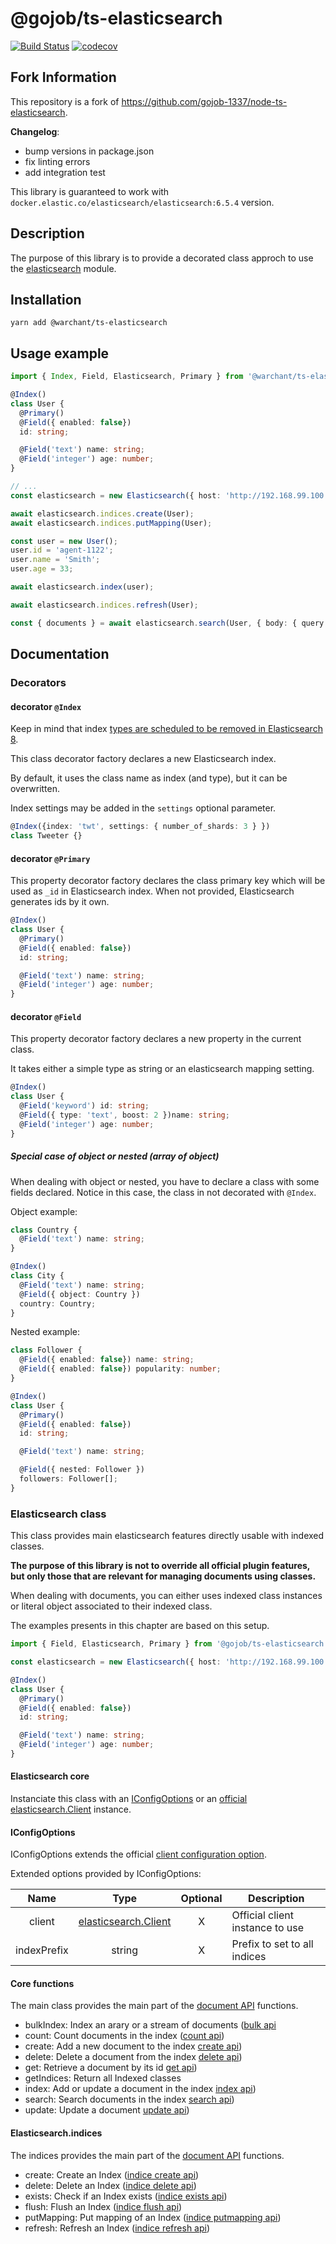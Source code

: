# @gojob/ts-elasticsearch

[![Build Status](https://travis-ci.org/Warchant/node-ts-elasticsearch.svg?branch=master)](https://travis-ci.org/Warchant/node-ts-elasticsearch)
[![codecov](https://codecov.io/gh/Warchant/node-ts-elasticsearch/branch/master/graph/badge.svg)](https://codecov.io/gh/Warchant/node-ts-elasticsearch)

## Fork Information

This repository is a fork of https://github.com/gojob-1337/node-ts-elasticsearch. 

**Changelog**:
- bump versions in package.json
- fix linting errors
- add integration test

This library is guaranteed to work with `docker.elastic.co/elasticsearch/elasticsearch:6.5.4` version.



## Description

The purpose of this library is to provide a decorated class approch to use the [elasticsearch](https://www.npmjs.com/package/elasticsearch) module.

## Installation

```
yarn add @warchant/ts-elasticsearch
```

## Usage example

```typescript
import { Index, Field, Elasticsearch, Primary } from '@warchant/ts-elasticsearch';

@Index()
class User {
  @Primary()
  @Field({ enabled: false})
  id: string;

  @Field('text') name: string;
  @Field('integer') age: number;
}

// ...
const elasticsearch = new Elasticsearch({ host: 'http://192.168.99.100:9200' });

await elasticsearch.indices.create(User);
await elasticsearch.indices.putMapping(User);

const user = new User();
user.id = 'agent-1122';
user.name = 'Smith';
user.age = 33;

await elasticsearch.index(user);

await elasticsearch.indices.refresh(User);

const { documents } = await elasticsearch.search(User, { body: { query: { match_all: {} } } });


```

## Documentation

### Decorators

#### decorator `@Index`

Keep in mind that index [types are scheduled to be removed in Elasticsearch 8](https://www.elastic.co/guide/en/elasticsearch/reference/master/indices-put-mapping.html#_skipping_types_2).

This class decorator factory declares a new Elasticsearch index.

By default, it uses the class name as index (and type), but it can be overwritten.

Index settings may be added in the `settings` optional parameter.

```typescript
@Index({index: 'twt', settings: { number_of_shards: 3 } })
class Tweeter {}
```


#### decorator `@Primary`

This property decorator factory declares the class primary key which will be used as `_id` in Elasticsearch index.
When not provided, Elasticsearch generates ids by it own.

```typescript
@Index()
class User {
  @Primary()
  @Field({ enabled: false})
  id: string;

  @Field('text') name: string;
  @Field('integer') age: number;
}
```


#### decorator `@Field`

This property decorator factory declares a new property in the current class.

It takes either a simple type as string or an elasticsearch mapping setting.

```typescript
@Index()
class User {
  @Field('keyword') id: string;
  @Field({ type: 'text', boost: 2 })name: string;
  @Field('integer') age: number;
}
```

##### Special case of object or nested (array of object)

When dealing with object or nested, you have to declare a class with some fields declared.
Notice in this case, the class in not decorated with `@Index`.

Object example:

```typescript
class Country {
  @Field('text') name: string;
}

@Index()
class City {
  @Field('text') name: string;
  @Field({ object: Country })
  country: Country;
}
```

Nested example:

```typescript
class Follower {
  @Field({ enabled: false}) name: string;
  @Field({ enabled: false}) popularity: number;
}

@Index()
class User {
  @Primary()
  @Field({ enabled: false})
  id: string;

  @Field('text') name: string;

  @Field({ nested: Follower })
  followers: Follower[];
}
```

### Elasticsearch class

This class provides main elasticsearch features directly usable with indexed classes.

__The purpose of this library is not to override all official plugin features, but only those that are relevant for managing documents using classes.__

When dealing with documents, you can either uses indexed class instances or literal object associated to their indexed class.

The examples presents in this chapter are based on this setup.

```typescript
import { Field, Elasticsearch, Primary } from '@gojob/ts-elasticsearch';

const elasticsearch = new Elasticsearch({ host: 'http://192.168.99.100:9200' });

@Index()
class User {
  @Primary()
  @Field({ enabled: false})
  id: string;

  @Field('text') name: string;
  @Field('integer') age: number;
}
```

#### Elasticsearch core

Instanciate this class with an [IConfigOptions](#iconfigoptions) or an [official elasticsearch.Client](https://github.com/elastic/elasticsearch-js/blob/14.x/docs/configuration.asciidoc) instance.

#### IConfigOptions

IConfigOptions extends the official [client configuration option](https://www.elastic.co/guide/en/elasticsearch/client/javascript-api/current/configuration.html).

Extended options provided by IConfigOptions:

|     Name    |                                                    Type                                                   | Optional | Description                     |
|:-----------:|:---------------------------------------------------------------------------------------------------------:|:--------:|---------------------------------|
| client      | [elasticsearch.Client](https://github.com/elastic/elasticsearch-js/blob/15.x/docs/configuration.asciidoc) |     X    | Official client instance to use |
| indexPrefix |                                                   string                                                  |     X    | Prefix to set to all indices    |

#### Core functions

The main class provides the main part of the [document API](https://www.elastic.co/guide/en/elasticsearch/reference/6.2/docs.html) functions.

- bulkIndex: Index an arary or a stream of documents ([bulk api](https://www.elastic.co/guide/en/elasticsearch/client/javascript-api/current/api-reference.html#api-bulk)
- count: Count documents in the index ([count api](https://www.elastic.co/guide/en/elasticsearch/client/javascript-api/current/api-reference.html#api-count))
- create: Add a new document to the index [create api](https://www.elastic.co/guide/en/elasticsearch/client/javascript-api/current/api-reference.html#api-create))
- delete: Delete a document from the index [delete api](https://www.elastic.co/guide/en/elasticsearch/client/javascript-api/current/api-reference.html#api-delete))
- get: Retrieve a document by its id [get api](https://www.elastic.co/guide/en/elasticsearch/client/javascript-api/current/api-reference.html#api-get))
- getIndices: Return all Indexed classes
- index: Add or update a document in the index [index api](https://www.elastic.co/guide/en/elasticsearch/client/javascript-api/current/api-reference.html#api-index))
- search: Search documents in the index [search api](https://www.elastic.co/guide/en/elasticsearch/client/javascript-api/current/api-reference.html#api-search))
- update: Update a document [update api](https://www.elastic.co/guide/en/elasticsearch/client/javascript-api/current/api-reference.html#api-update))

#### Elasticsearch.indices

The indices provides the main part of the [document API](https://www.elastic.co/guide/en/elasticsearch/reference/6.2/indices.html) functions.

- create: Create an Index ([indice create api](https://www.elastic.co/guide/en/elasticsearch/client/javascript-api/current/api-reference.html#api-indices-create))
- delete: Delete an Index ([indice delete api](https://www.elastic.co/guide/en/elasticsearch/client/javascript-api/current/api-reference.html#api-indices-delete))
- exists: Check if an Index exists ([indice exists api](https://www.elastic.co/guide/en/elasticsearch/client/javascript-api/current/api-reference.html#api-indices-exists))
- flush: Flush an Index ([indice flush api](https://www.elastic.co/guide/en/elasticsearch/client/javascript-api/current/api-reference.html#api-indices-flush))
- putMapping: Put mapping of an Index ([indice putmapping api](https://www.elastic.co/guide/en/elasticsearch/client/javascript-api/current/api-reference.html#api-indices-putmapping))
- refresh: Refresh an Index ([indice refresh api](https://www.elastic.co/guide/en/elasticsearch/client/javascript-api/current/api-reference.html#api-indices-refresh))
